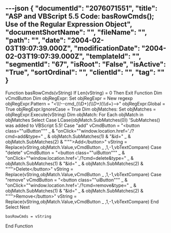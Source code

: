 ---json
{
  "documentId": "2076071551",
  "title": "ASP and VBScript 5.5 Code: basRowCmds(); Use of the Regular Expression Object",
  "documentShortName": "",
  "fileName": "",
  "path": "",
  "date": "2004-02-03T19:07:39.000Z",
  "modificationDate": "2004-02-03T19:07:39.000Z",
  "templateId": "",
  "segmentId": "67",
  "isRoot": "False",
  "isActive": "True",
  "sortOrdinal": "",
  "clientId": "",
  "tag": ""
}
---

Function basRowCmds(vString)
    If Len(vString) = 0 Then Exit Function
    Dim vCmdButton
    Dim objRegExpr: Set objRegExpr = New regexp
    objRegExpr.Pattern = &quot;&lt;&bsol;&bsol;!--cmd_(&bsol;&bsol;D+)_(&bsol;&bsol;D+)_(&bsol;&bsol;d+)--&gt;&quot;
    objRegExpr.Global = True
    objRegExpr.IgnoreCase = True
    Dim objMatches: Set objMatches = objRegExpr.Execute(vString)
    Dim objMatch: For Each objMatch in objMatches
        Select Case LCase(objMatch.SubMatches(0))
            'SubMatches() was added to VBScript 5.5!
            Case &quot;add&quot;
                vCmdButton = &quot;&lt;button class=&quot;&quot;uiButton&quot;&quot;&quot; _
                    & &quot;onClick=&quot;&quot;window.location.href='./?cmd=add&type=&quot; _
                    & objMatch.SubMatches(1) & &quot;&id=&quot; _
                    & objMatch.SubMatches(2) & &quot;'&quot;&quot;&gt;Add&lt;/button&gt;&quot;
                vString = Replace(vString,objMatch.Value,vCmdButton _
                    ,1,-1,vbTextCompare)
            Case &quot;delete&quot;
                vCmdButton = &quot;&lt;button class=&quot;&quot;uiButton&quot;&quot;&quot; _
                    & &quot;onClick=&quot;&quot;window.location.href='./?cmd=delete&type=&quot; _
                    & objMatch.SubMatches(1) & &quot;&id=&quot; _
                    & objMatch.SubMatches(2) & &quot;'&quot;&quot;&gt;Delete&lt;/button&gt;&quot;
                vString = Replace(vString,objMatch.Value,vCmdButton _
                    ,1,-1,vbTextCompare)
            Case &quot;remove&quot;
                vCmdButton = &quot;&lt;button class=&quot;&quot;uiButton&quot;&quot;&quot; _
                    & &quot;onClick=&quot;&quot;window.location.href='./?cmd=remove&type=&quot; _
                    & objMatch.SubMatches(1) & &quot;&id=&quot; _
                    & objMatch.SubMatches(2) & &quot;'&quot;&quot;&gt;Remove&lt;/button&gt;&quot;
                vString = Replace(vString,objMatch.Value,vCmdButton _
                    ,1,-1,vbTextCompare)
        End Select
    Next

    basRowCmds = vString
End Function

